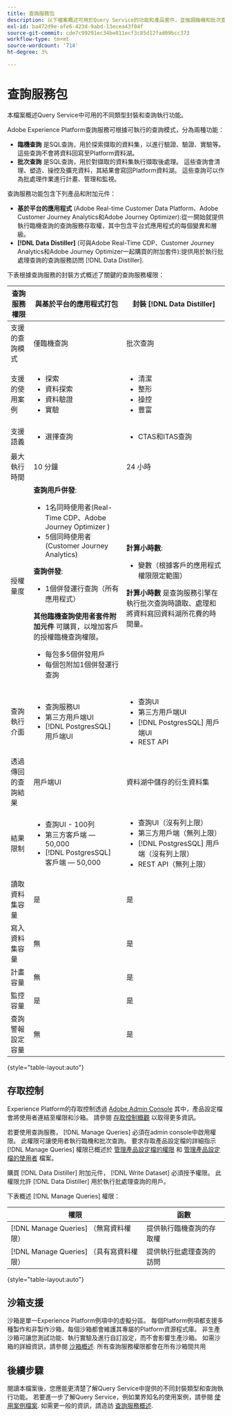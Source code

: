 ```yaml
---
title: 查詢服務包
description: 以下檔案概述可用於Query Service的功能和產品套件，並強調臨機和批次查詢之間的差異。
exl-id: ba472d9e-afe6-423d-9abd-13ecea43f04f
source-git-commit: cde7c99291ec34be811ecf3c85d12fad09bcc373
workflow-type: tm+mt
source-wordcount: '714'
ht-degree: 3%

---
```


# 查詢服務包

本檔案概述Query Service中可用的不同類型封裝和查詢執行功能。

Adobe Experience Platform查詢服務可根據可執行的查詢模式，分為兩種功能：

- **臨機查詢** 是SQL查詢，用於探索擷取的資料集，以進行驗證、驗證、實驗等。 這些查詢不會將資料回寫至Platform資料湖。
- **批次查詢** 是SQL查詢，用於對擷取的資料集執行擷取後處理。 這些查詢會清理、塑造、操控及擴充資料，其結果會寫回Platform資料湖。 這些查詢可以作為批處理作業進行計畫、管理和監視。

查詢服務功能包含下列產品和附加元件：

- **基於平台的應用程式** (Adobe Real-time Customer Data Platform、Adobe Customer Journey Analytics和Adobe Journey Optimizer):從一開始就提供執行臨機查詢的查詢服務存取權，其中包含平台式應用程式的每個變異和層級。
- **[!DNL Data Distiller]** (可與Adobe Real-Time CDP、Customer Journey Analytics和Adobe Journey Optimizer一起購買的附加套件):提供用於執行批處理查詢的查詢服務訪問 [!DNL Data Distiller].

下表根據查詢服務的封裝方式概述了關鍵的查詢服務權限：

| 查詢服務權限 | 與基於平台的應用程式打包 | 封裝 [!DNL Data Distiller] |
|---|---|---|
| 支援的查詢模式 | 僅臨機查詢 | 批次查詢 |
| 支援的使用案例 | <ul><li>探&#x200B;索</li><li>資料探&#x200B;索</li><li>資料驗證</li><li>實驗</li></ul> | <ul><li>清潔</li><li>整形</li><li>操控</li><li>豐富</li></ul> |
| 支援語義 | <ul><li>選擇查詢</li></ul> | <ul><li>CTAS和ITAS查詢</li></ul> |
| 最大執行時間 | 10 分鐘 | 24 小時 |
| 授權量度 | **查詢用戶併發**: <ul><li>1名同時使用者(Real-Time CDP、Adobe Journey Optimizer &#x200B;)</li><li>5個同時使用者(Customer Journey Analytics&#x200B;)</li></ul> **查詢併發**: <ul><li>1個併發運行查詢（所有應用程式）&#x200B;</li></ul> **其他臨機查詢使用者套件附加元件** 可購買，以增加客戶的授權臨機查詢權限。 <ul><li>每包多5個併發用戶</li><li>每個包附加1個併發運行查詢</li></ul> | **計算小時數**: <ul><li>變數（根據客戶的應用程式權限限定範圍）</li></ul> **計算小時數** 是查詢服務引擎在執行批次查詢時讀取、處理和將資料寫回資料湖所花費的時間量。 |
| 查詢執行介面 | <ul><li>查詢服務UI</li><li>第三方用戶端UI</li><li>[!DNL PostgresSQL] 用戶端UI</li></ul> | <ul><li>查詢UI </li><li>第三方用戶端UI</li><li>[!DNL PostgresSQL] 用戶端UI</li><li>REST API</li></ul> |
| 透過傳回的查詢結果 | 用戶端UI | 資料湖中儲存的衍生資料集 |
| 結果限制 | <ul><li>查詢UI - 100列</li><li>第三方客戶端 — 50,000</li><li>[!DNL PostgresSQL] 客戶端 — 50,000</li></ul> | <ul><li>查詢UI（沒有列上限）</li><li>第三方用戶端（無列上限）</li><li>[!DNL PostgresSQL] 用戶端（沒有列上限）</li><li>REST API（無列上限）</li></ul> |
| 讀取資料集容量 | 是 | 是 |
| 寫入資料集容量 | 無 | 是 |
| 計畫容量 | 無 | 是 |
| 監控容量 | 是 | 是 |
| 查詢警報設定容量 | 無 | 是 |

{style="table-layout:auto"}

## 存取控制

Experience Platform的存取控制透過 [Adobe Admin Console](https://adminconsole.adobe.com/) 其中，產品設定檔會將使用者連結至權限和沙箱。 請參閱 [存取控制概觀](../access-control/home.md) 以取得更多資訊。

若要使用查詢服務， [!DNL Manage Queries] 必須在admin console中啟用權限。 此權限可讓使用者執行臨機和批次查詢。 要求存取產品設定檔的詳細指示 [!DNL Manage Queries] 權限已概述於 [管理產品設定檔的權限](../access-control/ui/permissions.md) 和 [管理產品設定檔的使用者](../access-control/ui/users.md) 檔案。

購買 [!DNL Data Distiller] 附加元件， [!DNL Write Dataset] 必須授予權限。 此權限允許 [!DNL Data Distiller] 用於執行批處理查詢的用戶。

下表概述 [!DNL Manage Queries] 權限：

| 權限 | 函數 |
|---|---|
| [!DNL Manage Queries] （無寫資料權限） | 提供執行臨機查詢的存取權 |
| [!DNL Manage Queries] （具有寫資料權限） | 提供執行批處理查詢的訪問 |

{style="table-layout:auto"}

## 沙箱支援

沙箱是單一Experience Platform例項中的虛擬分區。 每個Platform例項都支援多種製作和非製作沙箱，每個沙箱都會維護其專屬的Platform資源程式庫。 非生產沙箱可讓您測試功能、執行實驗及進行自訂設定，而不會影響生產沙箱。 如需沙箱的詳細資訊，請參閱 [沙箱概述](../sandboxes/home.md). 所有查詢服務權限都會在所有沙箱間共用

## 後續步驟

閱讀本檔案後，您應能更清楚了解Query Service中提供的不同封裝類型和查詢執行功能。 若要進一步了解Query Service，例如業界知名的使用案例，請參閱 [使用案例檔案](./use-cases/abandoned-browse.md). 如需更一般的資訊，請造訪 [查詢服務概述](./home.md).
